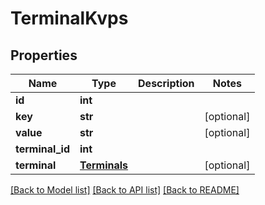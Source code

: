 # TerminalKvps

## Properties
Name | Type | Description | Notes
------------ | ------------- | ------------- | -------------
**id** | **int** |  | 
**key** | **str** |  | [optional] 
**value** | **str** |  | [optional] 
**terminal_id** | **int** |  | 
**terminal** | [**Terminals**](Terminals.md) |  | [optional] 

[[Back to Model list]](../README.md#documentation-for-models) [[Back to API list]](../README.md#documentation-for-api-endpoints) [[Back to README]](../README.md)


